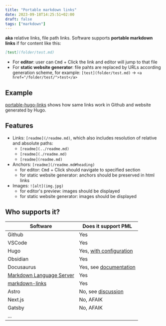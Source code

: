 ```yaml
---
title: "Portable markdown links"
date: 2023-09-18T14:25:51+02:00
draft: false
tags: ["markdown"]
---
```


**aka** relative links, file path links. Software supports **portable markdown links** if for content like this:

```md
[test](folder/test.md)
```

- For **editor**: user can <kbd>Cmd</kbd> + Click the link and editor will jump to that file
- For **static website generator**: file pahts are replaced by URLs according generation scheme, for example: `[test](folder/test.md)` → `<a href="/folder/test/">test</a>`

## Example

[portable-hugo-links](https://github.com/bep/portable-hugo-links) shows how same links work in Github and website generated by Hugo.

## Features

- Links: `[readme](/readme.md)`, which also includes resolution of relative and absolute paths:
  - `[readme](../readme.md)`
  - `[readme](./readme.md)`
  - `[readme](readme.md)`
- Anchors: `[readme](/readme.md#heading)`
  - for editor: <kbd>Cmd</kbd> + Click should navigate to specified section
  - for static website generator: anchors should be preserved in html links
- Images: `![alt](img.jpg)`
  - for editor's preview: images should be displayed
  - for static website generator: images should be displayed

## Who supports it?

| Software                                                                                                               | Does it support PML                                                          |
| ---------------------------------------------------------------------------------------------------------------------- | ---------------------------------------------------------------------------- |
| Github                                                                                                                 | Yes                                                                          |
| VSCode                                                                                                                 | Yes                                                                          |
| Hugo                                                                                                                   | Yes, [with configuration](https://github.com/bep/portable-hugo-links)        |
| Obsidian                                                                                                               | Yes                                                                          |
| Docusaurus                                                                                                             | Yes, see [documentation](https://docusaurus.io/docs/markdown-features/links) |
| [Markdown Language Server](https://github.com/microsoft/vscode/tree/main/extensions/markdown-language-features/server) | Yes                                                                          |
| [markdown-links](https://github.com/tchayen/markdown-links)                                                            | Yes                                                                          |
| Astro                                                                                                                  | No, see [discussion](https://github.com/withastro/roadmap/discussions/424)   |
| Next.js                                                                                                                | No, AFAIK                                                                    |
| Gatsby                                                                                                                 | No, AFAIK                                                                    |
| ...                                                                                                                    |                                                                              |
